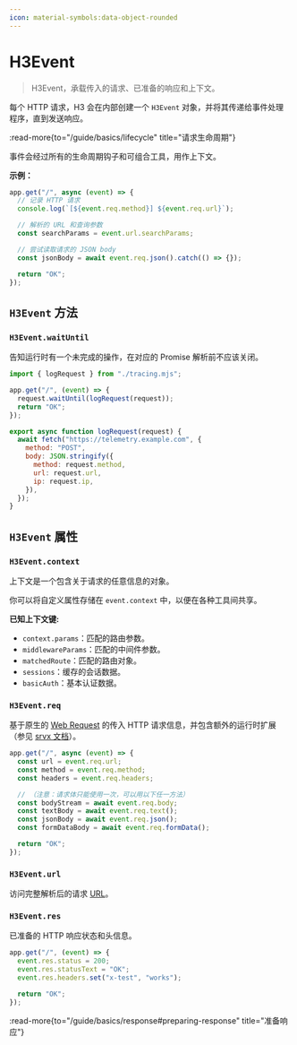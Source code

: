 ```yaml
---
icon: material-symbols:data-object-rounded
---
```


# H3Event

> H3Event，承载传入的请求、已准备的响应和上下文。

每个 HTTP 请求，H3 会在内部创建一个 `H3Event` 对象，并将其传递给事件处理程序，直到发送响应。

:read-more{to="/guide/basics/lifecycle" title="请求生命周期"}

事件会经过所有的生命周期钩子和可组合工具，用作上下文。

**示例：**

```js
app.get("/", async (event) => {
  // 记录 HTTP 请求
  console.log(`[${event.req.method}] ${event.req.url}`);

  // 解析的 URL 和查询参数
  const searchParams = event.url.searchParams;

  // 尝试读取请求的 JSON body
  const jsonBody = await event.req.json().catch(() => {});

  return "OK";
});
```

## `H3Event` 方法

### `H3Event.waitUntil`

告知运行时有一个未完成的操作，在对应的 Promise 解析前不应该关闭。

```js [app.mjs]
import { logRequest } from "./tracing.mjs";

app.get("/", (event) => {
  request.waitUntil(logRequest(request));
  return "OK";
});
```

```js [tracing.mjs]
export async function logRequest(request) {
  await fetch("https://telemetry.example.com", {
    method: "POST",
    body: JSON.stringify({
      method: request.method,
      url: request.url,
      ip: request.ip,
    }),
  });
}
```

## `H3Event` 属性

### `H3Event.context`

上下文是一个包含关于请求的任意信息的对象。

你可以将自定义属性存储在 `event.context` 中，以便在各种工具间共享。

**已知上下文键:**

- `context.params`：匹配的路由参数。
- `middlewareParams`：匹配的中间件参数。
- `matchedRoute`：匹配的路由对象。
- `sessions`：缓存的会话数据。
- `basicAuth`：基本认证数据。

### `H3Event.req`

基于原生的 [Web Request](https://developer.mozilla.org/en-US/docs/Web/API/Request) 的传入 HTTP 请求信息，并包含额外的运行时扩展（参见 [srvx 文档](https://srvx.h3.dev/guide/handler#extended-request-context)）。

```ts
app.get("/", async (event) => {
  const url = event.req.url;
  const method = event.req.method;
  const headers = event.req.headers;

  // （注意：请求体只能使用一次，可以用以下任一方法）
  const bodyStream = await event.req.body;
  const textBody = await event.req.text();
  const jsonBody = await event.req.json();
  const formDataBody = await event.req.formData();

  return "OK";
});
```

### `H3Event.url`

访问完整解析后的请求 [URL](https://developer.mozilla.org/en-US/docs/Web/API/URL)。

### `H3Event.res`

已准备的 HTTP 响应状态和头信息。

```ts
app.get("/", (event) => {
  event.res.status = 200;
  event.res.statusText = "OK";
  event.res.headers.set("x-test", "works");

  return "OK";
});
```

:read-more{to="/guide/basics/response#preparing-response" title="准备响应"}
